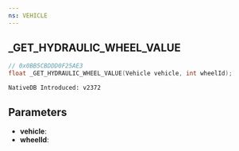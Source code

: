 ```yaml
---
ns: VEHICLE
---
```

## _GET_HYDRAULIC_WHEEL_VALUE

```c
// 0x0BB5CBDDD0F25AE3
float _GET_HYDRAULIC_WHEEL_VALUE(Vehicle vehicle, int wheelId);
```

```
NativeDB Introduced: v2372
```

## Parameters
* **vehicle**:
* **wheelId**:
